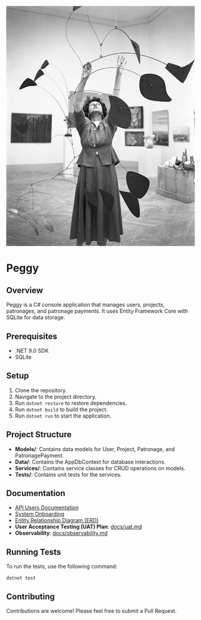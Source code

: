 [![Peggy Guggenheim](/docs/people-peggy-guggenheim-1948-calder-mobile-arc-of-petals.jpg)](/docs/people-peggy-guggenheim-1948-calder-mobile-arc-of-petals.jpg)

# Peggy

## Overview
Peggy is a C# console application that manages users, projects, patronages, and patronage payments. It uses Entity Framework Core with SQLite for data storage.

## Prerequisites
- .NET 9.0 SDK
- SQLite

## Setup
1. Clone the repository.
2. Navigate to the project directory.
3. Run `dotnet restore` to restore dependencies.
4. Run `dotnet build` to build the project.
5. Run `dotnet run` to start the application.

## Project Structure
- **Models/**: Contains data models for User, Project, Patronage, and PatronagePayment.
- **Data/**: Contains the AppDbContext for database interactions.
- **Services/**: Contains service classes for CRUD operations on models.
- **Tests/**: Contains unit tests for the services.

## Documentation
- [API Users Documentation](docs/api_users.md)
- [System Onboarding](docs/system_onboarding.md)
- [Entity Relationship Diagram (ERD)](docs/erd.md)
- **User Acceptance Testing (UAT) Plan**: [docs/uat.md](docs/uat.md)
- **Observability**: [docs/observability.md](docs/observability.md)

## Running Tests
To run the tests, use the following command:
```
dotnet test
```

## Contributing
Contributions are welcome! Please feel free to submit a Pull Request. 